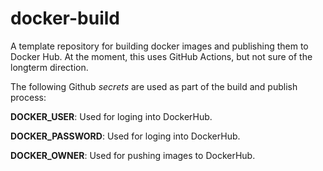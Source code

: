 # docker-build
A template repository for building docker images and publishing them to Docker Hub. At the moment, this uses GitHub Actions, but not sure of the longterm direction.

The following Github *secrets* are used as part of the build and publish process:

**DOCKER_USER**: Used for loging into DockerHub.

**DOCKER_PASSWORD**: Used for loging into DockerHub.

**DOCKER_OWNER**: Used for pushing images to DockerHub.

